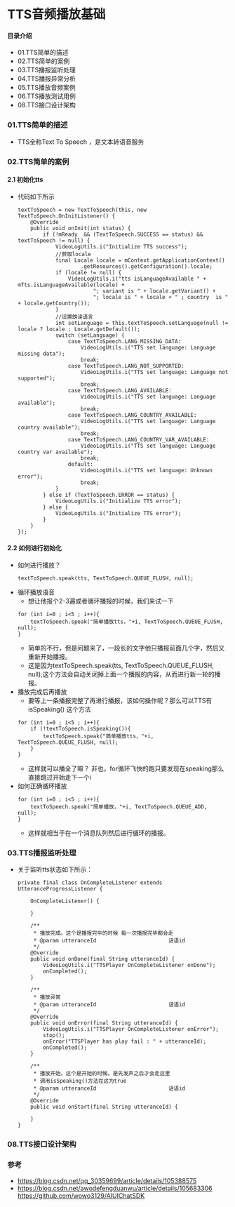 # TTS音频播放基础
#### 目录介绍
- 01.TTS简单的描述
- 02.TTS简单的案例
- 03.TTS播报监听处理
- 04.TTS播报异常分析
- 05.TTS播放音频案例
- 06.TTS播放测试用例
- 08.TTS接口设计架构





### 01.TTS简单的描述
- TTS全称Text  To Speech ，是文本转语音服务



### 02.TTS简单的案例
#### 2.1 初始化tts
- 代码如下所示
    ```
    textToSpeech = new TextToSpeech(this, new TextToSpeech.OnInitListener() {
        @Override
        public void onInit(int status) {
            if (!mReady  && (TextToSpeech.SUCCESS == status) && textToSpeech != null) {
                VideoLogUtils.i("Initialize TTS success");
                //获取locale
                final Locale locale = mContext.getApplicationContext()
                        .getResources().getConfiguration().locale;
                if (locale != null) {
                    VideoLogUtils.i("tts isLanguageAvailable " + mTts.isLanguageAvailable(locale) +
                            "; variant is " + locale.getVariant() +
                            "; locale is " + locale + " ; country  is " + locale.getCountry());
                }
                //设置朗读语言
                int setLanguage = this.textToSpeech.setLanguage(null != locale ? locale : Locale.getDefault());
                switch (setLanguage) {
                    case TextToSpeech.LANG_MISSING_DATA:
                        VideoLogUtils.i("TTS set language: Language missing data");
                        break;
                    case TextToSpeech.LANG_NOT_SUPPORTED:
                        VideoLogUtils.i("TTS set language: Language not supported");
                        break;
                    case TextToSpeech.LANG_AVAILABLE:
                        VideoLogUtils.i("TTS set language: Language available");
                        break;
                    case TextToSpeech.LANG_COUNTRY_AVAILABLE:
                        VideoLogUtils.i("TTS set language: Language country available");
                        break;
                    case TextToSpeech.LANG_COUNTRY_VAR_AVAILABLE:
                        VideoLogUtils.i("TTS set language: Language country var available");
                        break;
                    default:
                        VideoLogUtils.i("TTS set language: Unknown error");
                        break;
                }
            } else if (TextToSpeech.ERROR == status) {
                VideoLogUtils.i("Initialize TTS error");
            } else {
                VideoLogUtils.i("Initialize TTS error");
            }
        }
    });
    ```


#### 2.2 如何进行初始化
- 如何进行播放？
    ```
    textToSpeech.speak(tts, TextToSpeech.QUEUE_FLUSH, null);
    ```
- 循环播放语音
    - 想让他报个2-3遍或者循环播报的时候，我们来试一下
    ```
    for (int i=0 ; i<5 ; i++){
        textToSpeech.speak("简单播放tts，"+i, TextToSpeech.QUEUE_FLUSH, null);
    }
    ```
    - 简单的不行，但是问题来了，一段长的文字他只播报前面几个字，然后又重新开始播报。
    - 这是因为textToSpeech.speak(tts, TextToSpeech.QUEUE_FLUSH, null);这个方法会自动关闭掉上面一个播报的内容，从而进行新一轮的播报。
- 播放完成后再播放
    - 要等上一条播报完整了再进行播报，该如何操作呢？那么可以TTS有 isSpeaking() 这个方法
    ```
    for (int i=0 ; i<5 ; i++){
        if (!textToSpeech.isSpeaking()){
            textToSpeech.speak("简单播放tts，"+i, TextToSpeech.QUEUE_FLUSH, null);
        }
    }
    ```
    - 这样就可以播全了嘛？ 非也，for循环飞快的跑只要发现在speaking那么直接跳过开始走下一个i
- 如何正确循环播放
    ```
    for (int i=0 ; i<5 ; i++){
        textToSpeech.speak("简单播放，"+i, TextToSpeech.QUEUE_ADD, null);
    }
    ```
    - 这样就相当于在一个消息队列然后进行循环的播报。


### 03.TTS播报监听处理
- 关于监听tts状态如下所示：
    ```
    private final class OnCompleteListener extends UtteranceProgressListener {
    
        OnCompleteListener() {
    
        }
    
        /**
         * 播放完成。这个是播报完毕的时候 每一次播报完毕都会走
         * @param utteranceId                       话语id
         */
        @Override
        public void onDone(final String utteranceId) {
            VideoLogUtils.i("TTSPlayer OnCompleteListener onDone");
            onCompleted();
        }
    
        /**
         * 播放异常
         * @param utteranceId                       话语id
         */
        @Override
        public void onError(final String utteranceId) {
            VideoLogUtils.i("TTSPlayer OnCompleteListener onError");
            stop();
            onError("TTSPlayer has play fail : " + utteranceId);
            onCompleted();
        }
    
        /**
         * 播放开始。这个是开始的时候。是先发声之后才会走这里
         * 调用isSpeaking()方法在这为true
         * @param utteranceId                       话语id
         */
        @Override
        public void onStart(final String utteranceId) {
    
        }
    }
    ```


### 08.TTS接口设计架构


### 参考
- https://blog.csdn.net/qq_30359699/article/details/105388575
- https://blog.csdn.net/awodefengduanwu/article/details/105683306
https://github.com/wowo3129/AIUIChatSDK



